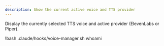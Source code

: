 ```yaml
---
description: Show the current active voice and TTS provider
---
```


Display the currently selected TTS voice and active provider (ElevenLabs or Piper).

!bash .claude/hooks/voice-manager.sh whoami
